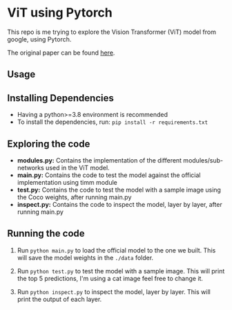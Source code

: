 
# ViT using Pytorch

This repo is me trying to explore the Vision Transformer (ViT) model from google, using Pytorch.

The original paper can be found [here](https://arxiv.org/abs/2010.11929).

## Usage

## Installing Dependencies

- Having a python>=3.8 environment is recommended
- To install the dependencies, run:
`pip install -r requirements.txt`

## Exploring the code

- **modules.py:** Contains the implementation of the different modules/sub-networks used in the ViT model.
- **main.py:** Contains the code to test the model against the official implementation using timm module
- **test.py:** Contains the code to test the model with a sample image using the Coco weights, after running main.py
- **inspect.py:** Contains the code to inspect the model, layer by layer, after running main.py

## Running the code

1. Run `python main.py` to load the official model to the one we built. This will save the model weights in the `./data` folder.

2. Run `python test.py` to test the model with a sample image. This will print the top 5 predictions, I'm using a cat image feel free to change it.

3. Run `python inspect.py` to inspect the model, layer by layer. This will print the output of each layer.


